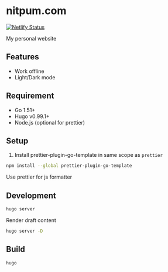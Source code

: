 # nitpum.com

[![Netlify Status](https://api.netlify.com/api/v1/badges/d5083e6d-dd3a-42a6-906b-868ebee7ce86/deploy-status)](https://app.netlify.com/sites/nitpum/deploys)

My personal website

## Features

- Work offline
- Light/Dark mode

## Requirement

- Go 1.51+
- Hugo v0.99.1+
- Node.js (optional for prettier)

## Setup

1. Install prettier-plugin-go-template in same scope as `prettier`

```bash
npm install --global prettier-plugin-go-template
```

Use prettier for js formatter

## Development

```sh
hugo server
```

Render draft content

```sh
hugo server -D
```

## Build

```
hugo
```
